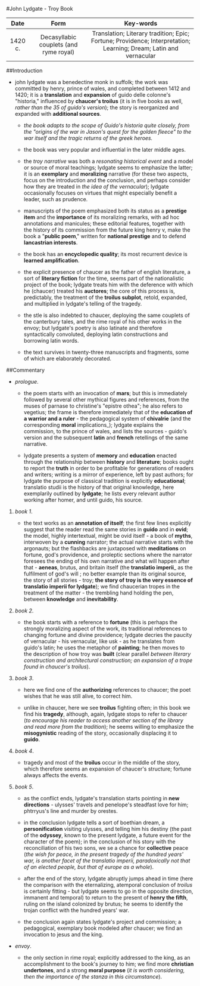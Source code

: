 #John Lydgate - Troy Book

|Date|Form|Key-words|
|:---:|:---:|:---:|
|1420 c.|Decasyllabic couplets (and ryme royal)|Translation; Literary tradition; Epic; Fortune; Providence; Interpretation; Learning; Dream; Latin and vernacular|

##Introduction

- john lydgate was a benedectine monk in suffolk; the work was committed by henry, prince of wales, and completed between 1412 and 1420; it is a __translation__ and __expansion__ of guido delle colonne's "historia," influenced by __chaucer's troilus__ (it is in five books as well, _rather than the 35 of guido's version_); the story is reorganized and expanded with __additional sources__.

	- _the book adapts to the scope of Guido's historia quite closely, from the "origins of the war in Jason's quest for the golden fleece" to the war itself and the tragic returns of the greek heroes._

	- the book was very popular and influential in the later middle ages.

	- the _troy narrative_ was both a _resonating historical event_ and a model or source of moral teachings; lydgate seems to emphasize the latter; it is an __exemplary__ and __moralizing__ narrative (for these two aspects, focus on the introduction and the conclusion, and perhaps consider how they are treated in _the idea of the vernacular_); lydgate occasionally focuses on virtues that might especially benefit a leader, such as prudence.

	- manuscripts of the poem emphasized both its status as a __prestige item__ and the __importance__ of its moralizing remarks, with ad hoc annotations and manicules; these editorial features, together with the history of its commission from the future king henry v, make the book a "__public poem__," written for __national prestige__ and to defend __lancastrian interests__.

	- the book has an __encyclopedic quality__; its most recurrent device is __learned amplification__.

	- the explicit presence of chaucer as the father of english literature, a sort of __literary fiction__ for the time, seems part of the nationalistic project of the book; lydgate treats him with the deference with which he (chaucer) treated his __auctores__; the core of this process is, predictably, the treatment of the __troilus subplot__, retold, expanded, and multiplied in lydgate's telling of the tragedy.

	- the stle is also indebted to chaucer, deploying the same couplets of the canterbury tales, and the rime royal of his other works in the envoy; but lydgate's poetry is also latinate and therefore syntactically convoluted, deploying latin constructions and borrowing latin words.

	- the text survives in twenty-three manuscripts and fragments, some of which are elaborately decorated.

##Commentary

- _prologue_.

	- the poem starts with an invocation of __mars__; but this is immediately followed by several other mythical figures and references, from the muses of parnase to christine's "epistre othea"; he also refers to vegetius; the frame is therefore immediately that of the __education of a warrior and a ruler__ - the pedagogical system of __chivalrie__ (and the corresponding __moral__ implications_); lydgate explains the commission, to the prince of wales, and lists the sources - guido's version and the subsequent __latin__ and __french__ retellings of the same narrative.

	- lydgate presents a system of __memory__ and __education__ enacted through the relationship between __history__ and __literature__; books ought to report the __truth__ in order to be profitable for generations of readers and writers; writing is a mirror of experience, left by past authors; for lydgate the purpose of classical tradition is explicitly __educational__; translatio studii is the history of that original knowledge, here exemplarily outlined by __lydgate__; he lists every relevant author working after homer, and until guido, his source.

1. _book 1_.	

	- the text works as an __annotation of itself__; the first few lines explicitly suggest that the reader read the same stories in __guido__ and in __ovid__; the model, highly intertextual, might be ovid itself - a book of __myths__, interwoven by a __cunning__ narrator; the actual narrative starts with the argonauts; but the flashbacks are juxtaposed with __meditations__ on fortune, god's providence, and proleptic sections where the narrator foresees the ending of his own narrative and what will happen after that - __aeneas__, brutus, and britain itself (the __translatio imperii___ as the fulfilment of god's will ; no better example than its original source, the story of all stories - troy; __the story of troy is the very essence of translatio imperii for lydgate__); we find chaucerian tropes in the treatment of the matter - the trembling hand holding the pen, between __knowledge__ and __inevitability__.

2. _book 2_.

	- the book starts with a reference to __fortune__ (this is perhaps the strongly moralizing aspect of the work, its traditional references to changing fortune and divine providence; lydgate decries the paucity of vernacular - his vernacular, like usk - as he translates from guido's latin; he uses the metaphor of __painting__; he then moves to the description of how troy was __built__ (clear parallel _between literary construction and architectural construction; an expansion of a trope found in chaucer's troilus_). 

3. _book 3_.

	- here we find one of the __authorizing__ references to chaucer; the poet wishes that he was still alive, to correct him.

	- unlike in chaucer, here we see __troilus__ fighting often; in this book we find his __tragedy__, although, again, lydgate stops to refer to chaucer (_to encourage his reader to access another section of the library and read more from the tradition_); he seems willing to emphasize the __misogynistic__ reading of the story, occasionally displacing it to __guido__.

4. _book 4_.

	- tragedy and most of the __troilus__ occur in the middle of the story, which therefore seems an expansion of chaucer's structure; fortune always affects the events.

5. _book 5_.

	- as the conflict ends, lydgate's translation starts pointing in __new directions__ - ulysses' travels and penelope's steadfast love for him; phtrryus's line and murder by orestes.

	- in the conclusion lydgate tells a sort of boethian dream, a __personification__ visiting ulysses, and telling him his destiny (the past of the __odyssey__, known to the present lydgate, a future event for the character of the poem); in the conclusion of his story with the reconciliation of his two sons, we se a chance for __collective__ peace (_the wish for peace, in the present tragedy of the hundred years' war, is another facet of the translatio imperii, paradoxically not that of an elected people, but that of europe as a whole_).

	- after the end of the story, lydgate abruptly jumps ahead in time (here the comparison with the eternalizing, atemporal conclusion of _troilus_ is certainly fitting - but lydgate seems to go in the opposite direction, immanent and temporal) to return to the present of __henry the fifth__, ruling on the island colonized by brutus; he seems to identify the trojan conflict with the hundred years' war.

	- the conclusion again states lydgate's project and commission; a pedagogical, exemplary book modeled after chaucer; we find an invocation to jesus and the king.

- _envoy_.

	- the only section in rime royal; explicitly addressed to the king, as an accomplishment to the book's journey to him; we find more __christian undertones__, and a strong __moral purpose__ (_it is worth considering, then the importance of the stanza in this circumstance_).
